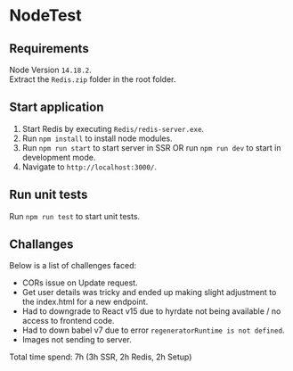 # NodeTest

## Requirements
Node Version `14.18.2`.<br />
Extract the `Redis.zip` folder in the root folder.<br />

## Start application 
1) Start Redis by executing `Redis/redis-server.exe`.<br />
2) Run `npm install` to install node modules.<br />
3) Run `npm run start` to start server in SSR OR run `npm run dev` to start in development mode.<br />
4) Navigate to `http://localhost:3000/`.<br />
 
## Run unit tests
Run `npm run test` to start unit tests.

## Challanges
Below is a list of challenges faced:
* CORs issue on Update request.
* Get user details was tricky and ended up making slight adjustment to the index.html for a new endpoint.
* Had to downgrade to React v15 due to hyrdate not being available / no access to frontend code. 
* Had to down babel v7 due to error `regeneratorRuntime is not defined`. 
* Images not sending to server.

Total time spend: 7h (3h SSR, 2h Redis, 2h Setup)
